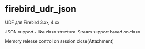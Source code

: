 # firebird_udr_json
UDF для Firebird 3.xx, 4.xx


JSON support - like class structure.
Stream support based on class

 Memory release control on session close(Attachment)
